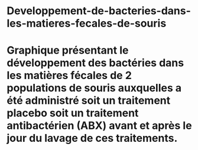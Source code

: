 # Developpement-de-bacteries-dans-les-matieres-fecales-de-souris
# Graphique présentant le développement des bactéries dans les matières fécales de 2 populations de souris auxquelles a été administré soit un traitement placebo soit un traitement antibactérien (ABX) avant et après le jour du lavage de ces traitements.

